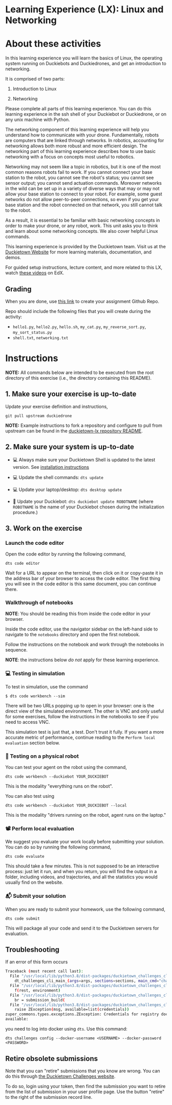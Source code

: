 # **Learning Experience (LX): Linux and Networking**

# About these activities

In this learning experience you will learn the basics of Linux, the operating system running on Duckiebots and Duckiedrones, and get an introduction to networking.


It is comprised of two parts: 

1. Introduction to Linux

1. Networking

Please complete all parts of this learning experience.
You can do this learning experience in the ssh shell of your Duckiebot or Duckiedrone, or on
any unix machine with Python.  

The networking component of this learning experience will help you understand
how to communicate with your drone. Fundamentally, robots are
computers that are linked through networks. In robotics, accounting
for networking allows both more robust and more efficient design. The
networking part of this learning experience describes how to use basic
networking with a focus on concepts most useful to robotics.

Networking may not seem like a topic in robotics, but it is one of the
most common reasons robots fail to work.  If you cannot connect your
base station to the robot, you cannot see the robot's status; you
cannot see sensor output; you cannot send actuation commands. Moreover
networks in the wild can be set up in a variety of diverse ways that
may or may not allow your base station to connect to your robot. For
example, some guest networks do not allow peer-to-peer
connections, so even if you get your base station and the robot
connected on that network, you still cannot talk to the robot.

As a result, it is essential to be familiar with basic networking
concepts in order to make your drone, or any robot, work.  This unit
asks you to think and learn about some networking concepts. We also
cover helpful Linux commands.

This learning experience is provided by the Duckietown team. Visit us at the 
[Duckietown Website](https://www.duckietown.com) for more learning materials, documentation, and demos.

For guided setup instructions, lecture content, and more related to this LX, watch [these videos](https://learning.edge.edx.org/course/course-v1:BrownX+CS195R+2018_T1/block-v1:BrownX+CS195R+2018_T1+type@sequential+block@56017f6d3048461b90466ad229ac8df6) on EdX.

## Grading

When you are done, use [this link](https://classroom.github.com/a/i0KBPRjv) to create your assignment Github Repo.

Repo should include the following files that you will create during the activity:

- `hello1.py`, `hello2.py`, `hello.sh`, `my_cat.py`, `my_reverse_sort.py`, `my_sort_status.py`
- `shell.txt`, `networking.txt` 

# Instructions

**NOTE:** All commands below are intended to be executed from the root directory of this exercise (i.e., the directory containing this README).


## 1. Make sure your exercise is up-to-date

Update your exercise definition and instructions,

    git pull upstream duckiedrone

**NOTE:** Example instructions to fork a repository and configure to pull from upstream can be found in the [duckietown-lx repository README](https://github.com/duckietown/duckietown-lx/blob/mooc2022/README.md).


## 2. Make sure your system is up-to-date

- 💻 Always make sure your Duckietown Shell is updated to the latest version. See [installation instructions](https://github.com/duckietown/duckietown-shell)

- 💻 Update the shell commands: `dts update`

- 💻 Update your laptop/desktop: `dts desktop update`

- 🚙 Update your Duckiebot: `dts duckiebot update ROBOTNAME` (where `ROBOTNAME` is the name of your Duckiebot chosen during the initialization procedure.)


## 3. Work on the exercise

### Launch the code editor

Open the code editor by running the following command,

```
dts code editor
```

Wait for a URL to appear on the terminal, then click on it or copy-paste it in the address bar
of your browser to access the code editor. The first thing you will see in the code editor is
this same document, you can continue there.


### Walkthrough of notebooks

**NOTE**: You should be reading this from inside the code editor in your browser.

Inside the code editor, use the navigator sidebar on the left-hand side to navigate to the
`notebooks` directory and open the first notebook.

Follow the instructions on the notebook and work through the notebooks in sequence.

**NOTE**: the instructions below *do not* apply for these learning experience.

### 💻 Testing in simulation

To test in simulation, use the command

    $ dts code workbench --sim

There will be two URLs popping up to open in your browser: one is the direct view of the
simulated environment. The other is VNC and only useful for some exercises, follow the instructions
in the notebooks to see if you need to access VNC.

This simulation test is just that, a test. Don't trust it fully. If you want a more accurate
metric of performance, continue reading to the `Perform local evaluation` section below.


### 🚙 Testing on a physical robot

You can test your agent on the robot using the command,

    dts code workbench --duckiebot YOUR_DUCKIEBOT

This is the modality "everything runs on the robot".

You can also test using

    dts code workbench --duckiebot YOUR_DUCKIEBOT --local 

This is the modality "drivers running on the robot, agent runs on the laptop."


### 📽 Perform local evaluation

We suggest you evaluate your work locally before submitting your solution.
You can do so by running the following command,

    dts code evaluate

This should take a few minutes.
This is not supposed to be an interactive process: just let it run, and when you return,
you will find the output in a folder, including videos, and trajectories, and all the statistics
you would usually find on the website.


### 📬 Submit your solution

When you are ready to submit your homework, use the following command,

    dts code submit

This will package all your code and send it to the Duckietown servers for evaluation.


## Troubleshooting


If an error of this form occurs

```bash
Traceback (most recent call last):
  File "/usr/local/lib/python3.8/dist-packages/duckietown_challenges_cli/cli.py", line 76, in dt_challenges_cli_main
    dt_challenges_cli_main_(args=args, sections=sections, main_cmd="challenges")
  File "/usr/local/lib/python3.8/dist-packages/duckietown_challenges_cli/cli.py", line 203, in dt_challenges_cli_main_
    f(rest, environment)
  File "/usr/local/lib/python3.8/dist-packages/duckietown_challenges_cli/cli_submit.py", line 165, in dt_challenges_cli_submit
    br = submission_build(
  File "/usr/local/lib/python3.8/dist-packages/duckietown_challenges_cli/cmd_submit_build.py", line 41, in submission_build
    raise ZException(msg, available=list(credentials))
zuper_commons.types.exceptions.ZException: Credentials for registry docker.io not available
available:
```

you need to log into docker using `dts`. Use this command:

```
dts challenges config --docker-username <USERNAME> --docker-password <PASSWORD>
```


## Retire obsolete submissions

Note that you can "retire" submissions that you know are wrong.
You can do this through [the Duckietown Challenges website](https://challenges.duckietown.org/).

To do so, login using your token, then find the submission you want to retire from the list of submission
in your user profile page. Use the button "retire" to the right of the submission record line.
